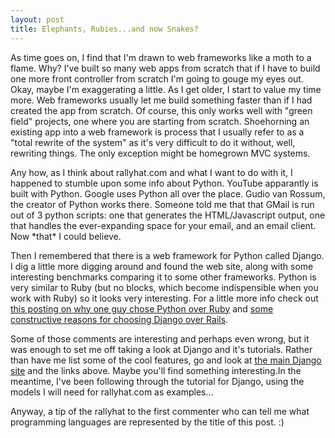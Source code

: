 ```yaml
--- 
layout: post
title: Elephants, Rubies...and now Snakes?
---
```

<p>
As time goes on, I find that I'm drawn to web frameworks like a moth to a flame.  Why?  I've built so many web apps from scratch that if I have to build one more front controller from scratch I'm going to gouge my eyes out.  Okay, maybe I'm exaggerating a little.  As I get older, I start to value my time more.  Web frameworks usually let me build something faster than if I  had created the app from scratch.  Of course, this only works well with "green field" projects, one where you are starting from scratch.  Shoehorning an existing app into a web framework is  process that I usually refer to as a "total rewrite of the system" as it's very difficult to do it without, well, rewriting things.  The only exception might be homegrown MVC systems.
</p>
<p>
Any how, as I think about rallyhat.com and what I want to do with it, I happened to stumble upon some info about Python.  YouTube apparantly is built with Python.  Google uses Python all over the place.  Gudio van Rossum, the creator of Python works there.  Someone told me that that GMail is run out of 3 python scripts:  one that generates the HTML/Javascript output, one that handles the ever-expanding space for your email, and an email client.  Now *that* I could believe.
</p>
<p>
Then I remembered that there is a web framework for Python called Django.  I dig a little more digging around and found the web site, along with some interesting benchmarks comparing it to some other frameworks.  Python is very similar to Ruby (but no blocks, which  become indispensible when you work with Ruby) so it looks very interesting.  For a little more info check out <a href="http://jesusphreak.infogami.com/blog/why_py">this posting on  why one guy chose Python over Ruby</a> and <a href="http://jesusphreak.infogami.com/blog/why_django">some constructive reasons for choosing Django over Rails</a>.
</p>
<p>
Some of those comments are interesting and perhaps even wrong, but it was enough to set me off taking a look at Django and it's tutorials.  Rather than have me list some of the cool features, go and look at <a href="http://www.djangoproject.org">the main Django site</a> and the links above.  Maybe you'll find something interesting.In the meantime, I've been following through the tutorial for Django, using the models I will need for rallyhat.com as examples...
</p>
<p>
Anyway, a tip of the rallyhat to the first commenter who can tell me what programming languages are represented by the title of this post. :)
</p>

